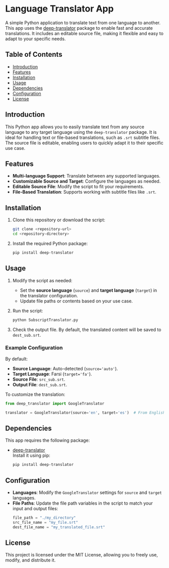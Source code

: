 
# Language Translator App

A simple Python application to translate text from one language to another. This app uses the [deep-translator](https://pypi.org/project/deep-translator/) package to enable fast and accurate translations. It includes an editable source file, making it flexible and easy to adapt to your specific needs.

## Table of Contents

- [Introduction](#introduction)
- [Features](#features)
- [Installation](#installation)
- [Usage](#usage)
- [Dependencies](#dependencies)
- [Configuration](#configuration)
- [License](#license)

## Introduction

This Python app allows you to easily translate text from any source language to any target language using the `deep-translator` package. It is ideal for handling text or file-based translations, such as `.srt` subtitle files. The source file is editable, enabling users to quickly adapt it to their specific use case.

## Features

- **Multi-language Support**: Translate between any supported languages.
- **Customizable Source and Target**: Configure the languages as needed.
- **Editable Source File**: Modify the script to fit your requirements.
- **File-Based Translation**: Supports working with subtitle files like `.srt`.

## Installation

1. Clone this repository or download the script:
   ```bash
   git clone <repository-url>
   cd <repository-directory>
   ```

2. Install the required Python package:
   ```bash
   pip install deep-translator
   ```

## Usage

1. Modify the script as needed:
   - Set the **source language** (`source`) and **target language** (`target`) in the translator configuration.
   - Update file paths or contents based on your use case.

2. Run the script:
   ```bash
   python SubscriptTranslator.py
   ```

3. Check the output file. By default, the translated content will be saved to `dest_sub.srt`.

### Example Configuration

By default:
- **Source Language**: Auto-detected (`source='auto'`).
- **Target Language**: Farsi (`target='fa'`).
- **Source File**: `src_sub.srt`.
- **Output File**: `dest_sub.srt`.

To customize the translation:
```python
from deep_translator import GoogleTranslator

translator = GoogleTranslator(source='en', target='es')  # From English to Spanish
```

## Dependencies

This app requires the following package:
- [deep-translator](https://pypi.org/project/deep-translator/)  
  Install it using pip:
  ```bash
  pip install deep-translator
  ```

## Configuration

- **Languages**: Modify the `GoogleTranslator` settings for `source` and `target` languages.
- **File Paths**: Update the file path variables in the script to match your input and output files:
  ```python
  file_path = "./my_directory"
  src_file_name = "my_file.srt"
  dest_file_name = "my_translated_file.srt"
  ```

## License

This project is licensed under the MIT License, allowing you to freely use, modify, and distribute it.
